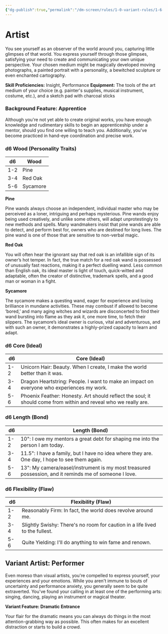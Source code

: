 ```yaml
---
{"dg-publish":true,"permalink":"/dm-screen/rules/1-0-variant-rules/1-6-1-1-background-artist/"}
---
```


# Artist

You see yourself as an observer of the world around you, capturing little glimpses of that world. You express yourself through those glimpses, satisfying your need to create and communicating your own unique perspective. Your chosen medium might be magically developed moving photographs, a painted portrait with a personality, a bewitched sculpture or even enchanted cartography.

**Skill Proficiencies:** Insight, Performance
**Equipment:** The tools of the art medium of your choice (e.g. painter's supplies, musical instrument, costume, etc.), and a sketch pad with charcoal sticks

### Background Feature: Apprentice

Although you're not yet able to create original works, you have enough knowledge and rudimentary skills to begin an apprenticeship under a mentor, should you find one willing to teach you. Additionally, you've become practiced in hand-eye coordination and precise work.

### **d6 Wood (Personality Traits)**

| d6  | Wood     |
| --- | -------- |
| 1-2 | Pine     |
| 3-4 | Red Oak  |
| 5-6 | Sycamore |

**Pine**

Pine wands always choose an independent, individual master who may be perceived as a loner, intriguing and perhaps mysterious. Pine wands enjoy being used creatively, and unlike some others, will adapt unprotestingly to new methods and spells. Many wandmakers insist that pine wands are able to detect, and perform best for, owners who are destined for long lives. The pine wand is one of those that are sensitive to non-verbal magic.

**Red Oak**

You will often hear the ignorant say that red oak is an infallible sign of its owner’s hot temper. In fact, the true match for a red oak wand is possessed of unusually fast reactions, making it a perfect duelling wand. Less common than English oak, its ideal master is light of touch, quick-witted and adaptable, often the creator of distinctive, trademark spells, and a good man or woman in a fight.

**Sycamore**

The sycamore makes a questing wand, eager for experience and losing brilliance in mundane activities. These may combust if allowed to become ‘bored,’ and many aging witches and wizards are disconcerted to find their wand bursting into flame as they ask it, one more time, to fetch their slippers. The sycamore’s ideal owner is curious, vital and adventurous, and with such an owner, it demonstrates a highly-prized capacity to learn and adapt.

### **d6 Core (Ideal)**

| d6  | Core (Ideal)                                                                                                    |
| --- | --------------------------------------------------------------------------------------------------------------- |
| 1-2 | Unicorn Hair: Beauty. When I create, I make the world better than it was.                                       |
| 3-4 | Dragon Heartstring: People. I want to make an impact on everyone who experiences my work.                       |
| 5-6 | Phoenix Feather: Honesty. Art should reflect the soul; it should come from within and reveal who we really are. |

### **d6 Length (Bond)**

| d6  | Length (Bond)                                                                                         |
| --- | ----------------------------------------------------------------------------------------------------- |
| 1-2 | 10": I owe my mentors a great debt for shaping me into the person I am today.                         |
| 3-4 | 11.5": I have a family, but I have no idea where they are. One day, I hope to see them again.         |
| 5-6 | 13": My camera/easel/instrument is my most treasured possession, and it reminds me of someone I love. |

### **d6 Flexibility (Flaw)**

| d6  | Flexibility (Flaw)                                       |
| --- | -------------------------------------------------------- |
| 1-2 | Reasonably Firm: In fact, the world does revolve around me. |
| 3-4 | Slightly Swishy: There's no room for caution in a life lived to the fullest. |
| 5-6 | Quite Yielding: I'll do anything to win fame and renown. |

## Variant Artist: Performer

Even moreso than visual artists, you're compelled to express yourself, your experiences and your emotions. While you aren't immune to bouts of uncertainty and performance anxiety, you generally seem to be quite extraverted. You've found your calling in at least one of the performing arts: singing, dancing, playing an instrument or magical theater.

**Variant Feature: Dramatic Entrance**

Your flair for the dramatic means you can always do things in the most attention-grabbing way as possible. This often makes for an excellent distraction or starts to build a crowd.